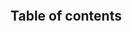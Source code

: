 <!-- markdownlint-disable MD002 MD041 -->

```{include} README.md
```

## Table of contents

```{tableofcontents}
```
